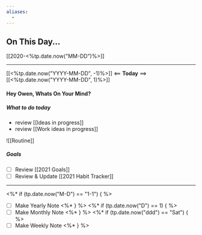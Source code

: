 ```yaml
---
aliases: 
  - 
---
```


## On This Day...

[[2020-<%tp.date.now("MM-DD")%>]]

---

[[<%tp.date.now("YYYY-MM-DD", -1)%>]] <== **Today** ==> [[<%tp.date.now("YYYY-MM-DD", 1)%>]]

#### Hey Owen, Whats On Your Mind? 



##### What to do today

- review [[Ideas in progress]]
- review [[Work ideas in progress]]


![[Routine]]

##### Goals

- [ ] Review [[2021 Goals]]
- [ ] Review & Update [[2021 Habit Tracker]]

---

<%* if (tp.date.now("M-D") == "1-1") { %>
- [ ] Make Yearly Note
<%* } %>
<%* if (tp.date.now("D") == 1) { %>
- [ ] Make Monthly Note
<%* } %>
<%* if (tp.date.now("ddd") == "Sat") { %>
- [ ] Make Weekly Note
<%* } %>
